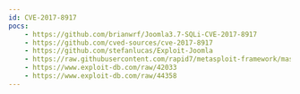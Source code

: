 ```yaml
---
id: CVE-2017-8917
pocs:
    - https://github.com/brianwrf/Joomla3.7-SQLi-CVE-2017-8917
    - https://github.com/cved-sources/cve-2017-8917
    - https://github.com/stefanlucas/Exploit-Joomla
    - https://raw.githubusercontent.com/rapid7/metasploit-framework/master/modules/exploits/unix/webapp/joomla_comfields_sqli_rce.rb
    - https://www.exploit-db.com/raw/42033
    - https://www.exploit-db.com/raw/44358
---
```


